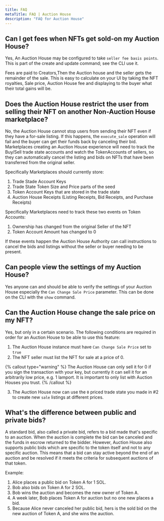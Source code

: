 ```yaml
---
title: FAQ
metaTitle: FAQ | Auction House
description: "FAQ for Auction House"
---
```


## Can I get fees when NFTs get sold-on my Auction House?
Yes, An Auction House may be configured to take `seller fee basis points`. This is part of the create and update command; see the CLI use it.

Fees are paid to Creators,Then the Auction house and the seller gets the remainder of the sale. This is easy to calculate on your UI by taking the NFT royalties, Sale price, Auction House fee and displaying to the buyer what their total gains will be.

## Does the Auction House restrict the user from selling their NFT on another Non-Auction House marketplace?
No, the Auction House cannot stop users from sending their NFT even if they have a for-sale listing. If this happens, the `execute_sale` operation will fail and the buyer can get their funds back by canceling their bid.
Marketplaces creating an Auction House experience will need to track the Buy/Sell trade state accounts and watch the TokenAccounts of sellers, so they can automatically cancel the listing and bids on NFTs that have been transferred from the original seller.

Specifically Marketplaces should currently store:

1. Trade Stade Account Keys
2. Trade State Token Size and Price parts of the seed
3. Token Account Keys that are stored in the trade state
4. Auction House Receipts (Listing Receipts, Bid Receipts, and Purchase Receipts)

Specifically Marketplaces need to track these two events on Token Accounts:

1. Ownership has changed from the original Seller of the NFT
2. Token Account Amount has changed to 0

If these events happen the Auction House Authority can call instructions to cancel the bids and listings without the seller or buyer needing to be present.

## Can people view the settings of my Auction House?
Yes anyone can and should be able to verify the settings of your Auction House especially the `Can Change Sale Price` parameter.
This can be done on the CLI with the `show` command.


## Can the Auction House change the sale price on my NFT?
Yes, but only in a certain scenario. The following conditions are required in order for an Auction House to be able to use this feature:

1. The Auction House instance must have `Can Change Sale Price` set to `true`
2. The NFT seller must list the NFT for sale at a price of 0. 

{% callout type="warning" %}
The Auction House can only sell it for 0 if you sign the transaction with your key, but currently it can sell it for an arbitrarily low price, e.g. 1 lamport. It is important to only list with Auction Houses you trust.
{% /callout %}

3. The Auction House now can use the `0` priced trade state you made in #2 to create new `sale` listings at different prices. 


## What's the difference between public and private bids?
A standard bid, also called a private bid, refers to a bid made that's specific to an auction. When the auction is complete the bid can be canceled and the funds in escrow returned to the bidder. However, Auction House also supports public bids which are specific to the token itself and not to any specific auction. This means that a bid can stay active beyond the end of an auction and be resolved if it meets the criteria for subsequent auctions of that token.

Example:
1. Alice places a public bid on Token A for 1 SOL.
2. Bob also bids on Token A for 2 SOL.
3. Bob wins the auction and becomes the new owner of Token A.
4. A week later, Bob places Token A for auction but no one new places a bid.
5. Because Alice never canceled her public bid, hers is the sold bid on the new auction of Token A, and she wins the auction.
